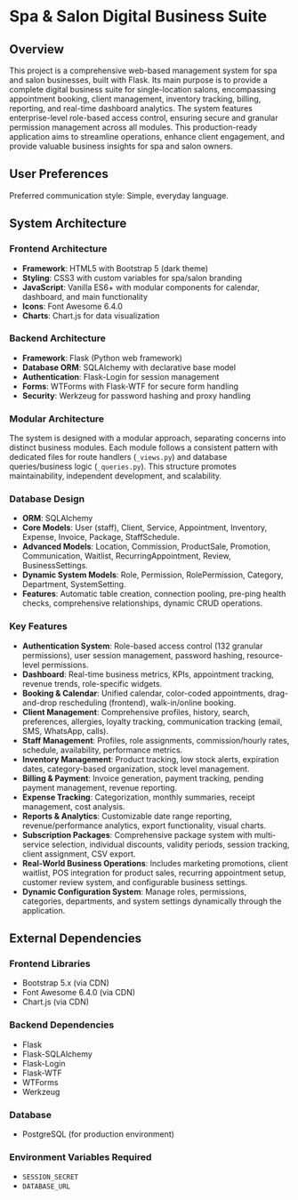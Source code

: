 # Spa & Salon Digital Business Suite

## Overview
This project is a comprehensive web-based management system for spa and salon businesses, built with Flask. Its main purpose is to provide a complete digital business suite for single-location salons, encompassing appointment booking, client management, inventory tracking, billing, reporting, and real-time dashboard analytics. The system features enterprise-level role-based access control, ensuring secure and granular permission management across all modules. This production-ready application aims to streamline operations, enhance client engagement, and provide valuable business insights for spa and salon owners.

## User Preferences
Preferred communication style: Simple, everyday language.

## System Architecture

### Frontend Architecture
- **Framework**: HTML5 with Bootstrap 5 (dark theme)
- **Styling**: CSS3 with custom variables for spa/salon branding
- **JavaScript**: Vanilla ES6+ with modular components for calendar, dashboard, and main functionality
- **Icons**: Font Awesome 6.4.0
- **Charts**: Chart.js for data visualization

### Backend Architecture
- **Framework**: Flask (Python web framework)
- **Database ORM**: SQLAlchemy with declarative base model
- **Authentication**: Flask-Login for session management
- **Forms**: WTForms with Flask-WTF for secure form handling
- **Security**: Werkzeug for password hashing and proxy handling

### Modular Architecture
The system is designed with a modular approach, separating concerns into distinct business modules. Each module follows a consistent pattern with dedicated files for route handlers (`_views.py`) and database queries/business logic (`_queries.py`). This structure promotes maintainability, independent development, and scalability.

### Database Design
- **ORM**: SQLAlchemy
- **Core Models**: User (staff), Client, Service, Appointment, Inventory, Expense, Invoice, Package, StaffSchedule.
- **Advanced Models**: Location, Commission, ProductSale, Promotion, Communication, Waitlist, RecurringAppointment, Review, BusinessSettings.
- **Dynamic System Models**: Role, Permission, RolePermission, Category, Department, SystemSetting.
- **Features**: Automatic table creation, connection pooling, pre-ping health checks, comprehensive relationships, dynamic CRUD operations.

### Key Features
- **Authentication System**: Role-based access control (132 granular permissions), user session management, password hashing, resource-level permissions.
- **Dashboard**: Real-time business metrics, KPIs, appointment tracking, revenue trends, role-specific widgets.
- **Booking & Calendar**: Unified calendar, color-coded appointments, drag-and-drop rescheduling (frontend), walk-in/online booking.
- **Client Management**: Comprehensive profiles, history, search, preferences, allergies, loyalty tracking, communication tracking (email, SMS, WhatsApp, calls).
- **Staff Management**: Profiles, role assignments, commission/hourly rates, schedule, availability, performance metrics.
- **Inventory Management**: Product tracking, low stock alerts, expiration dates, category-based organization, stock level management.
- **Billing & Payment**: Invoice generation, payment tracking, pending payment management, revenue reporting.
- **Expense Tracking**: Categorization, monthly summaries, receipt management, cost analysis.
- **Reports & Analytics**: Customizable date range reporting, revenue/performance analytics, export functionality, visual charts.
- **Subscription Packages**: Comprehensive package system with multi-service selection, individual discounts, validity periods, session tracking, client assignment, CSV export.
- **Real-World Business Operations**: Includes marketing promotions, client waitlist, POS integration for product sales, recurring appointment setup, customer review system, and configurable business settings.
- **Dynamic Configuration System**: Manage roles, permissions, categories, departments, and system settings dynamically through the application.

## External Dependencies

### Frontend Libraries
- Bootstrap 5.x (via CDN)
- Font Awesome 6.4.0 (via CDN)
- Chart.js (via CDN)

### Backend Dependencies
- Flask
- Flask-SQLAlchemy
- Flask-Login
- Flask-WTF
- WTForms
- Werkzeug

### Database
- PostgreSQL (for production environment)

### Environment Variables Required
- `SESSION_SECRET`
- `DATABASE_URL`